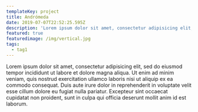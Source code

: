 ```yaml
---
templateKey: project
title: Andrómeda
date: 2019-07-07T22:52:25.595Z
description: 'Lorem ipsum dolor sit amet, consectetur adipisicing elit, sed do eiusmod.'
featured: true
featuredimage: /img/vertical.jpg
tags:
  - tag1
---
```

Lorem ipsum dolor sit amet, consectetur adipisicing elit, sed do eiusmod tempor incididunt ut labore et dolore magna aliqua. Ut enim ad minim veniam, quis nostrud exercitation ullamco laboris nisi ut aliquip ex ea commodo consequat. Duis aute irure dolor in reprehenderit in voluptate velit esse cillum dolore eu fugiat nulla pariatur. Excepteur sint occaecat cupidatat non proident, sunt in culpa qui officia deserunt mollit anim id est laborum.
